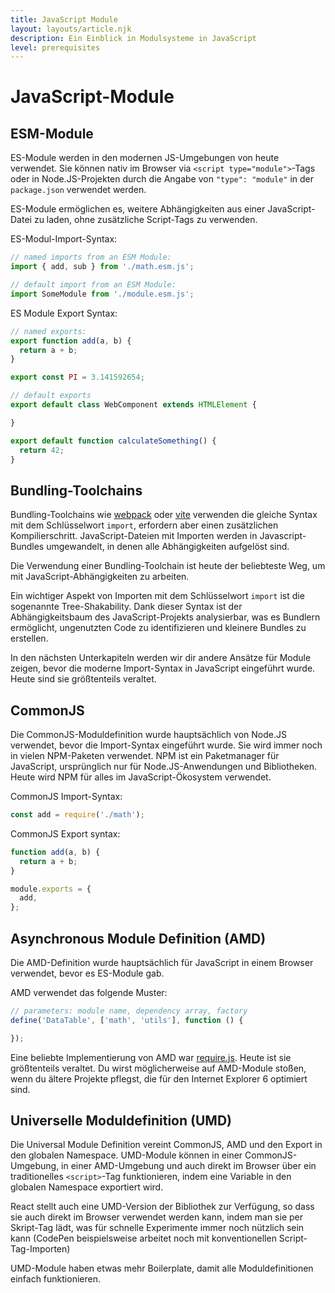 ```yaml
---
title: JavaScript Module
layout: layouts/article.njk
description: Ein Einblick in Modulsysteme in JavaScript
level: prerequisites
---
```


# JavaScript-Module

## ESM-Module

ES-Module werden in den modernen JS-Umgebungen von heute verwendet. Sie können nativ im Browser via `<script type="module">`-Tags  oder in Node.JS-Projekten durch die Angabe von `"type": "module"` in der `package.json` verwendet werden. 

ES-Module ermöglichen es, weitere Abhängigkeiten aus einer JavaScript-Datei zu laden, ohne zusätzliche Script-Tags zu verwenden.

ES-Modul-Import-Syntax:

```js
// named imports from an ESM Module:
import { add, sub } from './math.esm.js';

// default import from an ESM Module:
import SomeModule from './module.esm.js';
```

ES Module Export Syntax:

```js
// named exports:
export function add(a, b) {
  return a + b;
}

export const PI = 3.141592654;

// default exports
export default class WebComponent extends HTMLElement {

}

export default function calculateSomething() {
  return 42;
}
```

## Bundling-Toolchains

Bundling-Toolchains wie [webpack](https://webpack.js.org) oder [vite](https://vitejs.dev) verwenden die gleiche Syntax mit dem Schlüsselwort `import`, erfordern aber einen zusätzlichen Kompilierschritt. JavaScript-Dateien mit Importen werden in Javascript-Bundles umgewandelt, in denen alle Abhängigkeiten aufgelöst sind.

Die Verwendung einer Bundling-Toolchain ist heute der beliebteste Weg, um mit JavaScript-Abhängigkeiten zu arbeiten.

Ein wichtiger Aspekt von Importen mit dem Schlüsselwort `import` ist die sogenannte Tree-Shakability. Dank dieser Syntax ist der Abhängigkeitsbaum des JavaScript-Projekts analysierbar, was es Bundlern ermöglicht, ungenutzten Code zu identifizieren und kleinere Bundles zu erstellen.

In den nächsten Unterkapiteln werden wir dir andere Ansätze für Module zeigen, bevor die moderne Import-Syntax in JavaScript eingeführt wurde. Heute sind sie größtenteils veraltet.

## CommonJS

Die CommonJS-Moduldefinition wurde hauptsächlich von Node.JS verwendet, bevor die Import-Syntax eingeführt wurde. Sie wird immer noch in vielen NPM-Paketen verwendet. NPM ist ein Paketmanager für JavaScript, ursprünglich nur für Node.JS-Anwendungen und Bibliotheken. Heute wird NPM für alles im JavaScript-Ökosystem verwendet.

CommonJS Import-Syntax:

```js
const add = require('./math');
```

CommonJS Export syntax:
```js
function add(a, b) {
  return a + b; 
}

module.exports = {
  add,
};
```

## Asynchronous Module Definition (AMD)

Die AMD-Definition wurde hauptsächlich für JavaScript in einem Browser verwendet, bevor es ES-Module gab.

AMD verwendet das folgende Muster:

```js
// parameters: module name, dependency array, factory 
define('DataTable', ['math', 'utils'], function () {

});
```

Eine beliebte Implementierung von AMD war [require.js](https://requirejs.com). Heute ist sie größtenteils veraltet. Du wirst möglicherweise auf AMD-Module stoßen, wenn du ältere Projekte pflegst, die für den Internet Explorer 6 optimiert sind.

## Universelle Moduldefinition (UMD)

Die Universal Module Definition vereint CommonJS, AMD und den Export in den globalen Namespace. UMD-Module können in einer CommonJS-Umgebung, in einer AMD-Umgebung und auch direkt im Browser über ein traditionelles `<script>`-Tag funktionieren, indem eine Variable in den globalen Namespace exportiert wird. 

React stellt auch eine UMD-Version der Bibliothek zur Verfügung, so dass sie auch direkt im Browser verwendet werden kann, indem man sie per Skript-Tag lädt, was für schnelle Experimente immer noch nützlich sein kann (CodePen beispielsweise arbeitet noch mit konventionellen Script-Tag-Importen)

UMD-Module haben etwas mehr Boilerplate, damit alle Moduldefinitionen einfach funktionieren.
